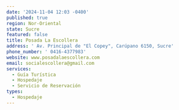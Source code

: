 ```yaml
---
date: '2024-11-04 12:03 -0400'
published: true
region: Nor-Oriental
state: Sucre
featured: false
title: Posada La Escollera
address: ' Av. Principal de "El Copey", Carúpano 6150, Sucre'
phone_number: ' 0416-4377983'
website: www.posadalaescollera.com
email: socialescollera@gmail.com
services:
  - Guía Turística
  - Hospedaje
  - Servicio de Reservación
types:
  - Hospedaje
---
```

